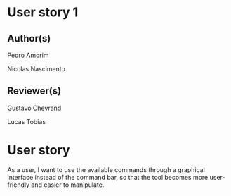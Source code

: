 # User story 1
## Author(s)
Pedro Amorim

Nicolas Nascimento
## Reviewer(s)
Gustavo Chevrand

Lucas Tobias
# User story
As a user, I want to use the available commands through a graphical interface instead of the command bar, so that the tool becomes more user-friendly and easier to manipulate.
